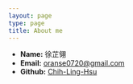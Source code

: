 ```yaml
---
layout: page
type: page
title: About me
---
```


 * **Name:** 徐芷翎
 * **Email:** [oranse0720@gmail.com](mailto:oranse0720@gmail.com)
 * **Github:** [Chih-Ling-Hsu](https://github.com/Chih-Ling-Hsu)
